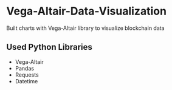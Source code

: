 # Vega-Altair-Data-Visualization
Built charts with Vega-Altair library to visualize blockchain data

## Used Python Libraries
* Vega-Altair
* Pandas
* Requests
* Datetime
